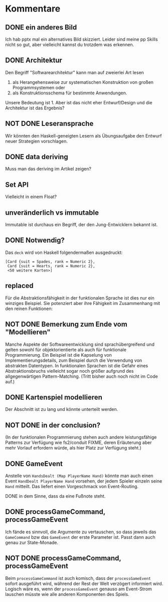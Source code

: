 # Kommentare

## DONE ein anderes Bild

Ich hab pptx mal ein alternatives Bild skizziert. Leider sind meine pp
Skills nicht so gut, aber vielleicht kannst du trotzdem was erkennen.

## DONE Architektur

Den Begriff "Softwarearchitektur" kann man auf zweierlei Art lesen
1. als Herangehensweise zur systematischen Konstruktion von großen Programmsystemen oder
2. als Konstruktionsschema für bestimmte Anwendungen.

Unsere Bedeutung ist 1. Aber ist das nicht eher Entwurf/Design und die Architektur ist das Ergebnis?

## NOT DONE Leseransprache

Wir könnten den Haskell-geneigten Lesern als Übungsaufgabe den Entwurf neuer Strategien vorschlagen.

## DONE data deriving

Muss man das deriving im Artikel zeigen?

## Set API

Vielleicht in einem Float?

## unveränderlich vs immutable

Immutable ist durchaus ein Begriff, der den Jung-Entwicklern bekannt ist.

## DONE Notwendig?

Das `deck` wird von Haskell folgendermaßen ausgedruckt:

```
[Card {suit = Spades, rank = Numeric 2},
 Card {suit = Hearts, rank = Numeric 2}, 
 <50 weitere Karten>]
```

## replaced


Für die Abstraktionsfähigkeit in der funktionalen Sprache ist dies nur
ein winziges Beispiel.  Sie potenziert aber ihre Fähigkeit im
Zusammenhang mit den reinen Funktionen:

## NOT DONE Bemerkung zum Ende vom "Modellieren"

Manche Aspekte der Softwareentwicklung sind sprachübergreifend und
gelten sowohl für objektorientierte als auch für funktionale
Programmierung.  Ein Beispiel ist die Kapselung von
Implementierungsdetails, zum Beispiel durch die Verwendung von
abstrakten Datentypen. In funktionalen Sprachen ist die Gefahr eines
Abstraktionsbruchs vielleicht sogar noch größer aufgrund des
allgegenwärtigen Pattern-Matching. (Tritt bisher auch noch nicht im
Code auf.)

## DONE Kartenspiel modellieren

Der Abschnitt ist zu lang und könnte unterteilt werden.

## NOT DONE in der conclusion?

(In der
funktionalen Programmierung stehen auch andere leistungsfähige
Patterns zur Verfügung wie fs2/conduit FIXME, deren Erläuterung aber mehr
Vorlauf erfordern würde, als hier Platz zur Verfügung steht.)

## DONE GameEvent

Anstelle von `HandsDealt (Map PlayerName Hand)` könnte man auch einen
Event `HandDealt PlayerName Hand` vorsehen, der jedem Spieler einzeln
seine `Hand` mitteilt. Das liefert einen Vorgeschmack von
Event-Routing.

DONE in dem Sinne, dass da eine Fußnote steht.

## DONE processGameCommand, processGameEvent

Ich fände es sinnvoll, die Argumente zu vertauschen, so dass jeweils
das `GameCommand` bzw das `GameEvent` der erste Parameter ist. Passt
dann auch genau zur State-Monade.

## NOT DONE processGameCommand, processGameEvent

Beim `processGameCommand` ist auch komisch, dass der
`processGameEvent` sofort ausgeführt wird, während der Rest der Welt
verzögert informiert wird. Logisch wäre es, wenn der
`processGameEvent` genauso am Event-Strom lauschen müsste wie alle
anderen Komponenten des Spiels. 
